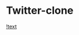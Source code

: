 # Twitter-clone


[!text](https://github.com/maleneH/twitter-clone/blob/main/readme_images/Sk%C3%A6rmbillede%202021-05-21%20kl.%2018.15.34.png)
